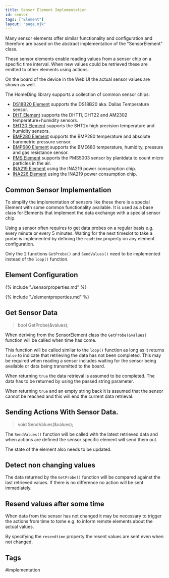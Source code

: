```yaml
---
title: Sensor Element Implementation
id: sensor
tags: ["Element"]
layout: "page.njk"
---
```


Many sensor elements offer similar functionality and configuration
and therefore are based on the abstract implementation of the "SensorElement" class.

These sensor elements enable reading values from a sensor chip on a specific time interval. When new values could be retrieved these are emitted to other elements using actions.

On the board of the device in the Web UI the actual sensor values are shown as well.

The HomeDing library supports a collection of common sensor chips:

* [DS18B20 Element](/elements/ds18b20.md) supports the DS18B20 aka. Dallas Temperature sensor.
* [DHT Element](/elements/dht.md) supports the DHT11, DHT22 and AM2302 temperature+humidity sensors.
* [SHT20 Element](/elements/sht20.md) supports the SHT2x high precision temperature and humidity sensors.
* [BMP280 Element](/elements/bmp280.md) supports the BMP280 temperature and absolute barometric pressure sensor.
* [BMP680 Element](/elements/bme680.md) supports the BME680 temperature, humidity, pressure and gas resistance sensor.
* [PMS Element](/elements/pms.md) supports the PMS5003 sensor by plantdata to count micro particles in the air.
* [INA219 Element](/elements/ina219.md) using the INA219 power consumption chip.
* [INA226 Element](/elements/ina226.md) using the INA219 power consumption chip.


## Common Sensor Implementation

To simplify the implementation of sensors like these there is a special Element with some common functionality available.
It is used as a base class for Elements that implement the data exchange with a special sensor chip.

Using a sensor often requires to get data probes on a regular basis e.g. every minute or every 5 minutes. Waiting for the next timeslot to take a probe is implemented by defining the `readtime` property on any element configuration.

Only the 2 functions `GetProbe()` and `SendValues()` need to be implemented instead of the `loop()` function.


## Element Configuration

{% include "./sensorproperties.md" %}

{% include "./elementproperties.md" %}


## Get Sensor Data

> bool GetProbe(&values);

When deriving from the SensorElement class the `GetProbe(&values)` function will be called when time has come.

This function will be called similar to the `loop()` function as long as it returns `false` to indicate that retrieving the data has not been completed. This may be required when reading a sensor includes waiting for the sensor being available or data being transmitted to the board.

When returning `true` the data retrieval is assumed to be completed. The data has to be returned by using the passed string parameter.

When returning `true` and an empty string back it is assumed that the sensor cannot be reached and this will end the current data retrieval.


## Sending Actions With Sensor Data.

> void SendValues(&values);

The `SendValues()` function will be called with the latest retrieved data and when actions are defined the sensor specific element will send them out.

The state of the element also needs to be updated.


## Detect non changing values

The data returned by the `GetProbe()` function will be compared against the last retrieved values. If there is no difference no action will be sent immediately.


## Resend values after some time

When data from the sensor has not changed it may be necessary to trigger the actions from time to tome e.g. to inform remote elements about the actual values.

By specifying the `resendtime` property the resent values are sent even when not changed. 


## Tags
#implementation